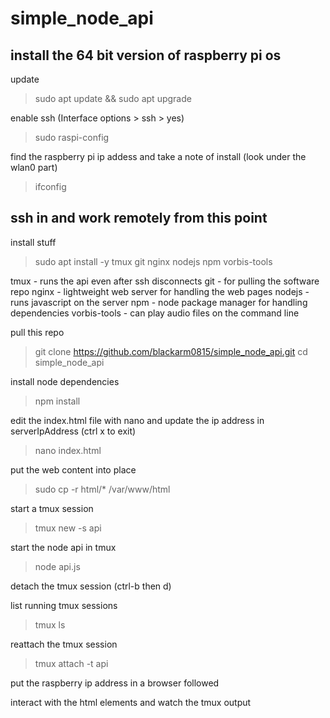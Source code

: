 
# simple_node_api


## install the 64 bit version of raspberry pi os


update
> sudo apt update && sudo apt upgrade

enable ssh (Interface options > ssh > yes)
> sudo raspi-config


find the raspberry pi ip addess and take a note of install (look under the wlan0 part)
> ifconfig

## ssh in and work remotely from this point

install stuff
> sudo apt install -y tmux git nginx nodejs npm vorbis-tools

tmux - runs the api even after ssh disconnects
git - for pulling the software repo
nginx - lightweight web server for handling the web pages
nodejs - runs javascript on the server
npm - node package manager for handling dependencies
vorbis-tools - can play audio files on the command line

pull this repo
> git clone https://github.com/blackarm0815/simple_node_api.git
> cd simple_node_api

install node dependencies
> npm install

edit the index.html file with nano and update the ip address in serverIpAddress (ctrl x to exit)
> nano index.html

put the web content into place

> sudo cp -r html/* /var/www/html

start a tmux session
> tmux new -s api

start the node api in tmux
> node api.js

detach the tmux session (ctrl-b then d)

list running tmux sessions
> tmux ls

reattach the tmux session
> tmux attach -t api

put the raspberry ip address in a browser followed

interact with the html elements and watch the tmux output